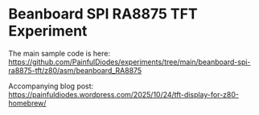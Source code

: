 # Beanboard SPI RA8875 TFT Experiment

The main sample code is here: https://github.com/PainfulDiodes/experiments/tree/main/beanboard-spi-ra8875-tft/z80/asm/beanboard_RA8875

Accompanying blog post: https://painfuldiodes.wordpress.com/2025/10/24/tft-display-for-z80-homebrew/